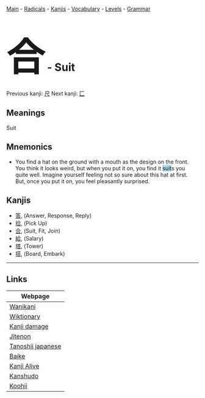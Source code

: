 <style> bigfont {font-size: 100px}</style>
[Main](../README.md) -
[Radicals](../radicals.md) -
[Kanjis](../kanjis.md) -
[Vocabulary](../vocabulary.md) -
[Levels](../levels.md) -
[Grammar](../grammar.md)
# <bigfont> 合</bigfont> - Suit 

Previous kanji: [尺](尺.md) Next kanji: [匚](匚.md) 

## Meanings
 Suit
## Mnemonics
 * You find a hat on the ground with a mouth as the design on the front. You think it looks weird, but when you put it on, you find it <span style="background-color:#ADD8E6"> suit</span>s you quite well. Imagine yourself feeling not so sure about this hat at first. But, once you put it on, you feel pleasantly surprised.


## Kanjis
 * [答](../kanjis/答.md), (Answer, Response, Reply)
* [拾](../kanjis/拾.md), (Pick Up)
* [合](../kanjis/合.md), (Suit, Fit, Join)
* [給](../kanjis/給.md), (Salary)
* [塔](../kanjis/塔.md), (Tower)
* [搭](../kanjis/搭.md), (Board, Embark)



---

## Links 

| Webpage |
| --- |
| [Wanikani          ](https://www.wanikani.com/kanji/合) |
| [Wiktionary        ](https://en.wiktionary.org/wiki/合) |
| [Kanji damage      ](http://www.kanjidamage.com/kanji/search?utf8=✓&q=合) |
| [Jitenon           ](https://jitenon.com/kanji/合) |
| [Tanoshii japanese ](https://www.tanoshiijapanese.com/dictionary/kanji.cfm?k=合) |
| [Baike             ](https://baike.baidu.com/item/合) |
| [Kanji Alive       ](https://app.kanjialive.com/合) |
| [Kanshudo          ](https://www.kanshudo.com/searchmn?q=合) |
| [Koohii            ](https://kanji.koohii.com/study/kanji/合) |
